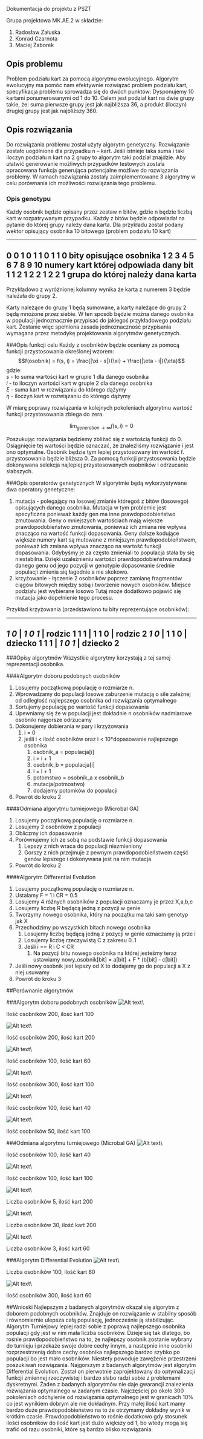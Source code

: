 Dokumentacja  do projektu z PSZT

Grupa projektowa MK.AE.2 w składzie:

1. Radosław Załuska
2. Konrad Czarnota
3. Maciej Zaborek

## Opis problemu

Problem podziału kart za pomocą algorytmu ewolucyjnego.
Algorytm ewolucyjny ma pomóc nam efektywnie rozwiązać problem podziału kart,
specyfikacja problemu sprowadza się do dwóch punktów: Dysponujemy 10
kartami ponumerowanymi od 1 do 10. Celem jest podział kart na dwie
grupy takie, że: suma pierwsze grupy jest jak najbliższa 36, a produkt
(iloczyn) drugiej grupy jest jak najbliższy 360.

## Opis rozwiązania
Do rozwiązania problemu został użyty algorytm genetyczny. Rozwiązanie zostało
uogólnione dla przypadku n – kart. Jeśli istnieje taka suma i taki iloczyn
podziału n kart na 2 grupy to algorytm taki podział znajdzie. Aby ułatwić
generowanie możliwych przypadków testowych została opracowana funkcja generująca
potencjalne możliwe do rozwiązania problemy. W ramach rozwiązania zostały
zaimplementowane 3 algorytmy w celu porównania ich możliwości rozwiązania tego
problemu.

### Opis genotypu
Każdy osobnik będzie opisany przez zestaw n bitów, gdzie n będzie liczbą kart w
rozpatrywanym przypadku. Każdy z bitów będzie odpowiadał na pytanie do której
grupy należy dana karta. Dla przykładu został podany wektor opisujący osobnika
10 bitowego (problem podziału 10 kart)

-  -  -----  -  -  -  -  -  -  --  -  
0  0  **1**  0  1  1  0  1  1   0  bity opisujące osobnika
1  2  **3**  4  5  6  7  8  9  10  numery kart której odpowiada dany bit
1  1  **2**  1  2  2  1  2  2   1  grupa do której należy dana karta
---------------------------------------------------------------------------

Przykładowo z wyróżnionej kolumny wynika że karta z numerem 3 będzie należała do
grupy 2.

Karty należące do grupy 1 będą sumowane, a karty należące do grupy 2 będą
mnożone przez siebie. W ten sposób będzie można danego osobnika w populacji
jednoznacznie przypisać do jakiegoś przykładowego podziału kart. Zostanie więc
spełniona zasada jednoznaczność przypisania wymagana przez metodykę
projektowania algorytmów genetycznych.

###Opis funkcji celu
Każdy z osobników będzie oceniany za pomocą funkcji przystosowania określonej
wzorem:
$$f(osobnik) = f(s, i) = \frac{|\xi - s|}{\xi} + \frac{|\eta - i|}{\eta}$$
gdzie:  
$s$ - to suma wartości kart w grupie 1 dla danego osobnika  
$i$ - to iloczyn wartości kart w grupie 2 dla danego osobnika  
$\xi$ - suma kart w rozwiązaniu do którego dążymy  
$\eta$ - iloczyn kart w rozwiązaniu do którego dążymy

W miarę poprawy rozwiązania w kolejnych pokoleniach algorytmu wartość funkcji
przystosowania zbiega do zera.

$$\lim_{generation \to \infty} f(s, i) = 0$$

Poszukując rozwiązania będziemy zbliżać się z wartością funkcji do 0.
Osiągnięcie tej wartości będzie oznaczać, że znaleźliśmy rozwiązanie i jest ono
optymalne. Osobnik będzie tym lepiej przystosowany im wartość f. przystosowania
będzie bliższa 0. Za pomocą funkcji przystosowania będzie dokonywana selekcja
najlepiej przystosowanych osobników i odrzucanie słabszych.

###Opis operatorów genetycznych
W algorytmie będą wykorzystywane dwa operatory genetyczne:

1. mutacja - polegający na losowej zmianie któregoś z bitów (losowego)
   opisujących danego osobnika. Mutacja w tym problemie jest specyficzna
   ponieważ każdy gen ma inne prawdopodobieństwo zmutowania. Geny o mniejszych
   wartościach mają większe prawdopodobieństwo zmutowania, ponieważ ich zmiana
   nie wpływa znacząco na wartość funkcji dopasowania. Geny dalsze kodujące
   większe numery kart są mutowane z mniejszym prawdopodobieństwem, ponieważ ich
   zmiana wpływa znacząco na wartość funkcji dopasowania. Gdybyśmy je za często
   zmieniali to populacja stała by się niestabilna. Dzięki uzależnieniu wartości
   prawdopodobieństwa mutacji danego genu od jego pozycji w genotypie
   dopasowanie średnie populacji zmienia się łagodnie a nie skokowo.
2. krzyżowanie - łączenie 2 osobników poprzez zamianę fragmentów ciągów bitowych
   między sobą i tworzenie nowych osobników. Miejsce podziału jest wybierane
   losowo Tutaj może dodatkowo pojawić się mutacja jako dopełnienie tego
   procesu.

Przykład krzyżowania (przedstawiono tu bity reprezentujące osobników):

--- ---   --- --- ---
*1* *0* | *1* *0* *1* | rodzic 1
1   1   | 1    1   0  | rodzic 2
*1* *0* | 1    1   0  | dziecko 1
1   1   | *1* *0* *1* | dziecko 2
---------------------------------------------------------------------------

###Opisy algorytmów
Wszystkie algorytmy korzystają z tej samej reprezentacji osobnika.

####Algorytm doboru podobnych osobników

1. Losujemy początkową populację o rozmiarze n.
2. Wprowadzamy do populacji losowe zaburzenie mutacją o sile zależnej od
   odległość najlepszego osobnika od rozwiązania optymalnego
3. Sortujemy populację po wartość funkcji dopasowania
4. Upewniamy się że w populacji jest dokładnie n osobników nadmiarowe osobniki
   najgorsze odrzucamy
5. Dokonujemy dobierania w pary i krzyżowania
    1. i = 0
    2. jeśli i < ilość osobników oraz i < 10*dopasowanie najlepszego osobnika
        1. osobnik_a = populacja[i]
        2. i = i + 1
        3. osobnik_b = populacja[i]
        4. i = i + 1
        5. potomstwo = osobnik_a x osobnik_b
        6. mutacja(potmostwo)
        7. dodajemy potomków do populacji
6. Powrót do kroku 2

####Odmiana algorytmu turniejowego (Microbal GA)

1. Losujemy początkową populację o rozmiarze n.
2. Losujemy 2 osobników z populacji
3. Obliczmy ich dopasowanie
4. Porównujemy ich ze sobą na podstawie funkcji dopasowania
    1. Lepszy z nich wraca do populacji niezmieniony
    2. Gorszy z nich przejmuje z pewnym prawdopodobieństwem część genów lepszego
       i dokonywana jest na nim mutacja
5. Powrót do kroku 2


####Algorytm Differential Evolution
1. Losujemy początkową populację o rozmiarze n.
2. Ustalamy F = 1 i CR = 0.5
3. Losujemy 4 różnych osobników z populacji oznaczamy je przez X,a,b,c
4. Losujemy liczbę R będącą jedną z pozycji w genie
5. Tworzymy nowego osobnika, który na początku ma taki sam genotyp jak X
6. Przechodzimy po wszystkich bitach nowego osobnika
    1. Losujemy liczbę będącą jedną z pozycji w genie oznaczamy ją prze i
    2. Losujemy liczbę rzeczywistą C z zakresu 0..1
    3. Jeśli i == R i C < CR
        1. Na pozycji bitu nowego osobnika na której jesteśmy teraz ustawiamy
        nowy_osobnik[bit]  = a[bit]  + F * (b[bit]  - c[bit])
7. Jeśli nowy osobnik jest lepszy od X to dodajemy go do populacji a X z niej
   usuwamy
8. Powrót do kroku 3

##Porównanie algorytmów

###Algorytm doboru podobnych osobników
![Alt text](a6.png)\

Ilość osobników 200, ilość kart 100

![Alt text](a5.png)\

Ilość osobników 200, ilość kart 200

![Alt text](a4.png)\

Ilość osobników 100, ilość kart 60

![Alt text](a3.png)\

Ilość osobników 300, ilość kart 100

![Alt text](a2.png)\

Ilość osobników 100, ilość kart 40

![Alt text](a1.png)\

Ilość osobników 50, ilość kart 100

###Odmiana algorytmu turniejowego (Microbal GA)
![Alt text](ma1.png)\

Ilość osobników 100, ilość kart 40

![Alt text](ma2.png)\

Ilość osobników 100, ilość kart 100

![Alt text](ma3.png)\

Liczba osobników 5, ilość kart 200

![Alt text](ma4.png)\

Liczba osobników 30, ilość kart 200

![Alt text](ma5.png)\

Liczba osobników 3, ilość kart 60

###Algorytm Differential Evolution
![Alt text](da1.png)\

Liczba osobników 100, ilość kart 60

![Alt text](da2.png)\

Ilość osobników 300, ilość kart 60


##Wnioski
Najlepszym z badanych algorytmów okazał się algorytm z doborem podobnych
osobników. Znajduje on rozwiązanie w stabilny sposób i równomiernie ulepsza całą
populację, jednocześnie ją stabilizując. Algorytm Turniejowy lepiej radzi sobie
z poprawą najlepszego osobnika populacji gdy jest w nim mała liczba osobników.
Dzieje się tak dlatego, bo rośnie prawdopodobieństwo na to, że najlepszy osobnik
zostanie wybrany do turnieju i przekaże swoje dobre cechy innym, a następnie
inne osobniki rozprzestrzenią dobre cechy osobnika najlepszego bardzo szybko po
populacji bo jest mało osobników. Niestety powoduje zawężenie przestrzeni
poszukiwań rozwiązania. Najgorszym z badanych algorytmów jest algorytm
Differential Evolution. Został on pierwotnie zaprojektowany do optymalizacji
funkcji zmiennej rzeczywistej i bardzo słabo radzi sobie z problemami
dyskretnymi. Żaden z badanych algorytmów nie daje gwarancji znalezienia
rozwiązania optymalnego w zadanym czasie. Najczęściej po około 300 pokoleniach
odchylenie od rozwiązania optymalnego jest w granicach 10% co jest wynikiem
dobrym ale nie  dokładnym. Przy małej ilość kart mamy bardzo duże
prawdopodobieństwo na to że otrzymamy dokładny wynik w krótkim czasie.
Prawdopodobieństwo to rośnie dodatkowo gdy stosunek ilości osobników do ilość
kart jest dużo większy od 1, bo wtedy mogą się trafić od razu osobniki, które są
bardzo blisko rozwiązania.
